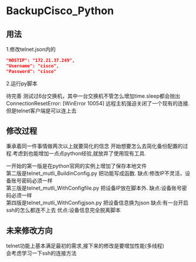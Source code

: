 # BackupCisco_Python

## 用法

1.修改telnet.json内的
```json
"HOSTIP": "172.21.37.249",
"Username": "cisco",
"Password": "cisco"
```

2.运行py脚本

待完善
测试过6台交换机，其中一台交换机不管怎么增加time.sleep都会抛出 ConnectionResetError: [WinError 10054] 远程主机强迫关闭了一个现有的连接.
但是telnet客户端是可以连上去

## 修改过程

秉承着同一件事情做两次以上就要简化的信念
开始想要怎么去简化备份配置的过程.考虑到也能增加一点点python经验,就放弃了使用现有工具.

一开始的第一版是在python官网的实例上增加了保存本地文件  
第二版是telnet_mutli_BuildinConfig.py 把功能写成函数. 缺点:修改IP不灵活，设备账号密码必须一样  
第三版是telnet_mutli_WithConfigfile.py 把设备IP放在脚本外. 缺点:设备账号密码必须一样  
第四版是telnet_mutli_WithConfigjson.py 把设备信息换为json 缺点:有一台开启ssh的怎么都连不上去 优点:设备信息完全脱离脚本  

## 未来修改方向

telnet功能上基本满足最初的需求,接下来的修改是要增加性能(多线程)  
会考虑学习一下ssh的连接方法
